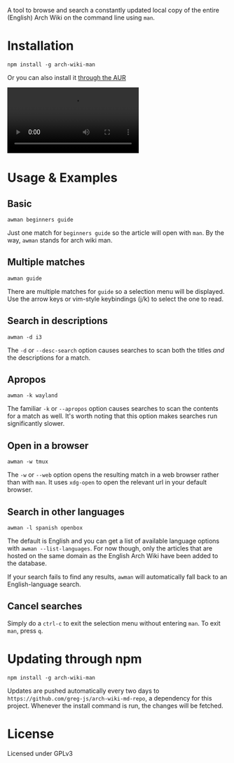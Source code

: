 A tool to browse and search a constantly updated local copy of the entire (English) Arch Wiki on the command line using `man`.

# Installation
```
npm install -g arch-wiki-man
```

Or you can also install it [through the AUR](https://aur.archlinux.org/packages/arch-wiki-man/)

![example](./docs/awman.webm)

# Usage & Examples

## Basic

```
awman beginners guide
```

Just one match for `beginners guide` so the article will open with `man`. By the way, `awman` stands for arch wiki man.

## Multiple matches

```
awman guide
```

There are multiple matches for `guide` so a selection menu will be displayed. Use the arrow keys or vim-style keybindings (j/k) to select the one to read.

## Search in descriptions

```
awman -d i3
```

The `-d` or `--desc-search` option causes searches to scan both the titles _and_ the descriptions for a match.

## Apropos

```
awman -k wayland
```

The familiar `-k` or `--apropos` option causes searches to scan the contents for a match as well. It's worth noting that this option makes searches run significantly slower.

## Open in a browser

```
awman -w tmux
```

The `-w` or `--web` option opens the resulting match in a web browser rather than with `man`. It uses `xdg-open` to open the relevant url in your default browser.

## Search in other languages

```
awman -l spanish openbox
```

The default is English and you can get a list of available language options with `awman --list-languages`. For now though, only the articles that are hosted on the same domain as the English Arch Wiki have been added to the database.

If your search fails to find any results, `awman` will automatically fall back to an English-language search.

## Cancel searches

Simply do a `ctrl-c` to exit the selection menu without entering `man`. To exit `man`, press `q`.

# Updating through npm

```
npm install -g arch-wiki-man

```

Updates are pushed automatically every two days to `https://github.com/greg-js/arch-wiki-md-repo`, a dependency for this project. Whenever the install command is run, the changes will be fetched.

# License

Licensed under GPLv3
